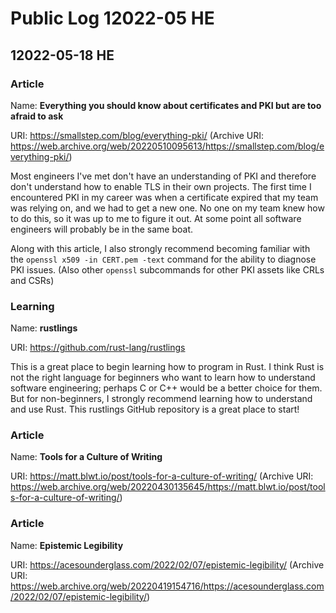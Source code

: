 # Public Log 12022-05 HE
## 12022-05-18 HE
### Article
Name: **Everything you should know about certificates and PKI but are too afraid to ask**

URI: https://smallstep.com/blog/everything-pki/ (Archive URI: https://web.archive.org/web/20220510095613/https://smallstep.com/blog/everything-pki/)

Most engineers I've met don't have an understanding of PKI and therefore don't understand how to enable TLS in their own projects. The first time I encountered PKI in my career was when a certificate expired that my team was relying on, and we had to get a new one. No one on my team knew how to do this, so it was up to me to figure it out. At some point all software engineers will probably be in the same boat.

Along with this article, I also strongly recommend becoming familiar with the `openssl x509 -in CERT.pem -text` command for the ability to diagnose PKI issues. (Also other `openssl` subcommands for other PKI assets like CRLs and CSRs)

### Learning
Name: **rustlings**

URI: https://github.com/rust-lang/rustlings

This is a great place to begin learning how to program in Rust. I think Rust is not the right language for beginners who want to learn how to understand software engineering; perhaps C or C++ would be a better choice for them. But for non-beginners, I strongly recommend learning how to understand and use Rust. This rustlings GitHub repository is a great place to start!

### Article
Name: **Tools for a Culture of Writing**

URI: https://matt.blwt.io/post/tools-for-a-culture-of-writing/ (Archive URI: https://web.archive.org/web/20220430135645/https://matt.blwt.io/post/tools-for-a-culture-of-writing/)

### Article
Name: **Epistemic Legibility**

URI: https://acesounderglass.com/2022/02/07/epistemic-legibility/ (Archive URI: https://web.archive.org/web/20220419154716/https://acesounderglass.com/2022/02/07/epistemic-legibility/)
